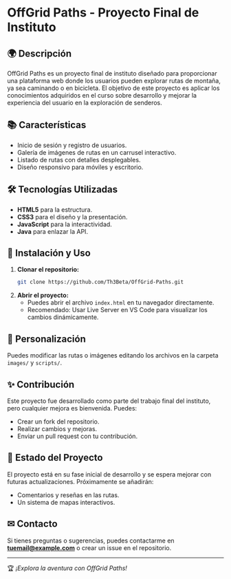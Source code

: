 # OffGrid Paths - Proyecto Final de Instituto

## 🌍 Descripción
OffGrid Paths es un proyecto final de instituto diseñado para proporcionar una plataforma web donde los usuarios pueden explorar rutas de montaña, ya sea caminando o en bicicleta. El objetivo de este proyecto es aplicar los conocimientos adquiridos en el curso sobre desarrollo y mejorar la experiencia del usuario en la exploración de senderos.

## 📚 Características
- Inicio de sesión y registro de usuarios.
- Galería de imágenes de rutas en un carrusel interactivo.
- Listado de rutas con detalles desplegables.
- Diseño responsivo para móviles y escritorio.

## 🛠 Tecnologías Utilizadas
- **HTML5** para la estructura.
- **CSS3** para el diseño y la presentación.
- **JavaScript** para la interactividad.
- **Java** para enlazar la API. 

## 👤 Instalación y Uso
1. **Clonar el repositorio:**
   ```bash
   git clone https://github.com/Th3Beta/OffGrid-Paths.git
   ```
2. **Abrir el proyecto:**
   - Puedes abrir el archivo `index.html` en tu navegador directamente.
   - Recomendado: Usar Live Server en VS Code para visualizar los cambios dinámicamente.

## 🔧 Personalización
Puedes modificar las rutas o imágenes editando los archivos en la carpeta `images/` y `scripts/`.

## ✨ Contribución
Este proyecto fue desarrollado como parte del trabajo final del instituto, pero cualquier mejora es bienvenida. Puedes:
- Crear un fork del repositorio.
- Realizar cambios y mejoras.
- Enviar un pull request con tu contribución.

## 📅 Estado del Proyecto
El proyecto está en su fase inicial de desarrollo y se espera mejorar con futuras actualizaciones. Próximamente se añadirán:
- Comentarios y reseñas en las rutas.
- Un sistema de mapas interactivos.

## ✉ Contacto
Si tienes preguntas o sugerencias, puedes contactarme en **tuemail@example.com** o crear un issue en el repositorio.

---
🏆 *¡Explora la aventura con OffGrid Paths!*


